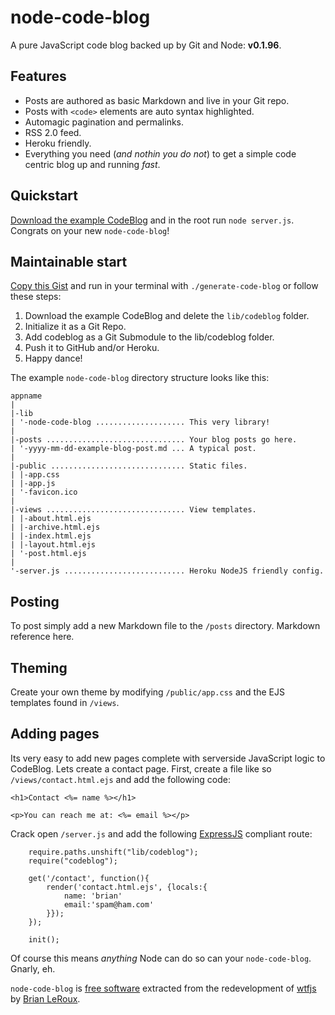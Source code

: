 node-code-blog
===

A pure JavaScript code blog backed up by Git and Node: **v0.1.96**. 

Features
---

- Posts are authored as basic Markdown and live in your Git repo.
- Posts with `<code>` elements are auto syntax highlighted.
- Automagic pagination and permalinks.
- RSS 2.0 feed.
- Heroku friendly.
- Everything you need (_and nothin you do not_) to get a simple code centric blog up and running _fast_.

Quickstart
---

[Download the example CodeBlog]() and in the root run `node server.js`. Congrats on your new `node-code-blog`! 

Maintainable start
---

[Copy this Gist]() and run in your terminal with `./generate-code-blog` or follow these steps:

1. Download the example CodeBlog and delete the `lib/codeblog` folder. 
2. Initialize it as a Git Repo.
3. Add codeblog as a Git Submodule to the lib/codeblog folder.
4. Push it to GitHub and/or Heroku.
5. Happy dance! 

The example `node-code-blog` directory structure looks like this:

    appname
    |
    |-lib
    | '-node-code-blog .................... This very library!
    |
    |-posts ............................... Your blog posts go here.
    | '-yyyy-mm-dd-example-blog-post.md ... A typical post.
    |
    |-public .............................. Static files. 
    | |-app.css
    | |-app.js
    | '-favicon.ico
    |
    |-views ............................... View templates.
    | |-about.html.ejs
    | |-archive.html.ejs
    | |-index.html.ejs
    | |-layout.html.ejs
    | '-post.html.ejs
    |
    '-server.js ........................... Heroku NodeJS friendly config.

Posting
---

To post simply add a new Markdown file to the `/posts` directory. Markdown reference here. 

Theming
---

Create your own theme by modifying `/public/app.css` and the EJS templates found in `/views`. 

Adding pages
---
Its very easy to add new pages complete with serverside JavaScript logic to CodeBlog. Lets create a contact page. First, create a file like so `/views/contact.html.ejs` and add the following code:

    <h1>Contact <%= name %></h1>
    
    <p>You can reach me at: <%= email %></p>

Crack open `/server.js` and add the following [ExpressJS](http://expressjs.com) compliant route:

        require.paths.unshift("lib/codeblog");
        require("codeblog");
        
        get('/contact', function(){
            render('contact.html.ejs', {locals:{
                name: 'brian'
                email:'spam@ham.com'
            }});
        });
        
        init();
        
Of course this means _anything_ Node can do so can your `node-code-blog`. Gnarly, eh.

`node-code-blog` is [free software]() extracted from the redevelopment of [wtfjs](http://wtfjs.com) by [Brian LeRoux](http://twitter.com/brianleroux).